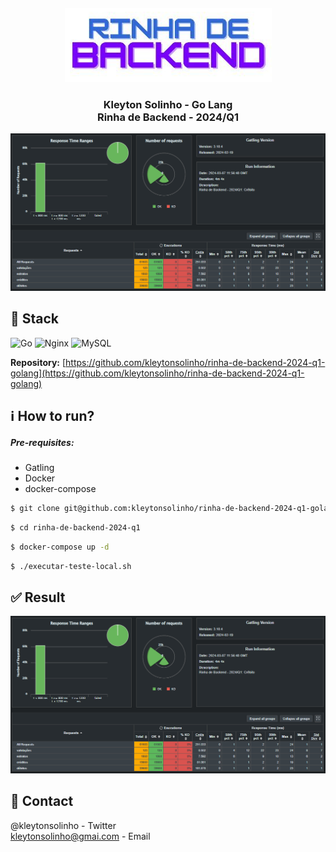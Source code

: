 <div align="center">
  <img src="https://raw.githubusercontent.com/kleytonsolinho/rinha-de-backend-2024-q1-golang/main/.github/images/rinha-backend-logo.png" alt="rinha de backend logo" style="margin-top: 20px;" />
</div>

<div align="center">
  <h3>Kleyton Solinho - Go Lang <br/> Rinha de Backend - 2024/Q1</h3>
</div>

<div align="center">
  <img src="https://raw.githubusercontent.com/kleytonsolinho/rinha-de-backend-2024-q1-golang/main/.github/images/result.png" alt="result" />
</div>

## :rocket: Stack

![Go](https://img.shields.io/badge/go-%2300ADD8.svg?style=for-the-badge&logo=go&logoColor=white)
![Nginx](https://img.shields.io/badge/nginx-%23009639.svg?style=for-the-badge&logo=nginx&logoColor=white)
![MySQL](https://img.shields.io/badge/MySQL-00000F?style=for-the-badge&logo=mysql&logoColor=white)

<b>Repository:</b> [https://github.com/kleytonsolinho/rinha-de-backend-2024-q1-golang](https://github.com/kleytonsolinho/rinha-de-backend-2024-q1-golang)

## :information_source: How to run?

##### Pre-requisites:

  - Gatling
  - Docker
  - docker-compose


```bash
$ git clone git@github.com:kleytonsolinho/rinha-de-backend-2024-q1-golang.git
```

```bash
$ cd rinha-de-backend-2024-q1
```

```bash
$ docker-compose up -d
```

```bash
$ ./executar-teste-local.sh
```

## :white_check_mark: Result

<div align="center">
  <img src="https://raw.githubusercontent.com/kleytonsolinho/rinha-de-backend-2024-q1-golang/main/.github/images/result.png" alt="result" />
</div>

## :incoming_envelope: Contact

@kleytonsolinho - Twitter <br />
kleytonsolinho@gmai.com - Email